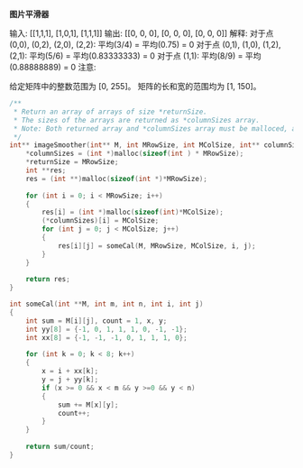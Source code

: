 **图片平滑器**

输入:
[[1,1,1],
 [1,0,1],
 [1,1,1]]
输出:
[[0, 0, 0],
 [0, 0, 0],
 [0, 0, 0]]
解释:
对于点 (0,0), (0,2), (2,0), (2,2): 平均(3/4) = 平均(0.75) = 0
对于点 (0,1), (1,0), (1,2), (2,1): 平均(5/6) = 平均(0.83333333) = 0
对于点 (1,1): 平均(8/9) = 平均(0.88888889) = 0
注意:

给定矩阵中的整数范围为 [0, 255]。
矩阵的长和宽的范围均为 [1, 150]。

```c
/**
 * Return an array of arrays of size *returnSize.
 * The sizes of the arrays are returned as *columnSizes array.
 * Note: Both returned array and *columnSizes array must be malloced, assume caller calls free().
 */
int** imageSmoother(int** M, int MRowSize, int MColSize, int** columnSizes, int* returnSize) {
    *columnSizes = (int *)malloc(sizeof(int ) * MRowSize);
    *returnSize = MRowSize;
    int **res;
    res = (int **)malloc(sizeof(int *)*MRowSize);
        
    for (int i = 0; i < MRowSize; i++)
    {
        res[i] = (int *)malloc(sizeof(int)*MColSize);
        (*columnSizes)[i] = MColSize;
        for (int j = 0; j < MColSize; j++)
        {
            res[i][j] = someCal(M, MRowSize, MColSize, i, j);
        }
    }
    
    return res;
}

int someCal(int **M, int m, int n, int i, int j)
{
    int sum = M[i][j], count = 1, x, y;
    int yy[8] = {-1, 0, 1, 1, 1, 0, -1, -1};
    int xx[8] = {-1, -1, -1, 0, 1, 1, 1, 0};
    
    for (int k = 0; k < 8; k++)
    {
        x = i + xx[k];
        y = j + yy[k];
        if (x >= 0 && x < m && y >=0 && y < n)
        {
            sum += M[x][y];
            count++;
        }
    }
    
    return sum/count;
}
```